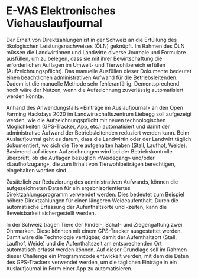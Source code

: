 # E-VAS Elektronisches Viehauslaufjournal

Der Erhalt von Direktzahlungen ist in der Schweiz an die Erfüllung des ökologischen Leistungsnachweises (ÖLN) geknüpft. 
Im Rahmen des ÖLN müssen die Landwirtinnen und Landwirte diverse Journale und Formulare ausfüllen, um zu belegen, dass sie mit ihrer Bewirtschaftung die erforderlichen Auflagen im Umwelt- und Tierwohlbereich erfüllen (Aufzeichnungspflicht). 
Das manuelle Ausfüllen dieser Dokumente bedeutet einen beachtlichen administrativen Aufwand für die Betriebsleitenden. Zudem ist die manuelle Methode sehr fehleranfällig.
Dementsprechend hoch wäre der Nutzen, wenn die Aufzeichnung zuverlässig automatisiert werden könnte.

Anhand des Anwendungsfalls «Einträge im Auslaufjournal» an den Open Farming Hackdays 2020 im Landwirtschaftszentrum Liebegg soll aufgezeigt werden, 
wie die Aufzeichnungspflicht mit neuen technologischen Möglichkeiten (GPS-Tracker, App, etc.) automatisiert 
und damit der administrative Aufwand der Betriebsleitenden reduziert werden kann. 
Beim Auslaufjournal geht es darum, dass die Landwirtin oder der Landwirt täglich dokumentiert, wo sich die Tiere aufgehalten haben (Stall, Laufhof, Weide). 
Basierend auf diesen Aufzeichnungen wird bei der Betriebskontrolle überprüft, ob die Auflagen bezüglich «Weidegang» und/oder «Laufhofzugang», 
die zum Erhalt von Tierwohlbeiträgen berechtigen, eingehalten worden sind.

Zusätzlich zur Reduzierung des administrativen Aufwands, können die aufgezeichneten Daten für ein ergebnisorientiertes Direktzahlungsprogramm verwendet werden. 
Dies bedeutet zum Beispiel höhere Direktzahlungen für einen längeren Weideaufenthalt. Durch die automatische Erfassung der Aufenthaltsorte und -zeiten, 
kann die Beweisbarkeit sichergestellt werden.

In der Schweiz tragen Tiere der Rinder-, Schaf- und Ziegengattung zwei Ohrmarken. Diese könnten mit einem GPS-Tracker ausgestattet werden. Damit wäre die Technologie verfügbar, damit der Aufenthaltsort (Stall, Laufhof, Weide) und die Aufenthaltszeit am entsprechenden Ort automatisch erfasst werden können. Auf dieser Grundlage soll im Rahmen dieser Challenge ein Programmcode entwickelt werden, mit dem die Daten des GPS-Trackers verwendet werden, um die täglichen Einträge in ein Auslaufjournal in Form einer App zu automatisieren.
